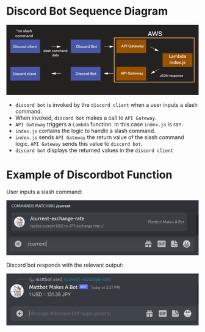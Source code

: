 # Discord Bot Sequence Diagram
![alt text](https://raw.githubusercontent.com/neato0079/Matts-Discord-Bot/cab03f57b995753384ce7fb2a5389c33c92cb218/img/Discord-bot-flowchart.png)

- `discord bot` is invoked by the `discord client` when a user inputs a slash command.
- When invoked, `discord bot` makes a call to `API Gateway`.
- `API Gateway` triggers a `Lambda` function. In this case `index.js` is ran.
- `index.js` contains the logic to handle a slash command. 
- `index.js` sends `API Gateway` the return value of the slash command logic. `API Gateway` sends this value to `discord bot`.
- `discord bot` displays the returned values in the `discord client`


# Example of Discordbot Function
User inputs a slash command:

![alt text](https://raw.githubusercontent.com/neato0079/Matts-Discord-Bot/5ad85bafcaea2caff47065a936c1cb7fb53bbba7/img/example1.png)

Discord bot responds with the relevant output:

![alt text](https://raw.githubusercontent.com/neato0079/Matts-Discord-Bot/5ad85bafcaea2caff47065a936c1cb7fb53bbba7/img/example2.png)